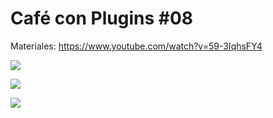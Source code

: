 # Café con Plugins #08

Materiales: https://www.youtube.com/watch?v=59-3IqhsFY4

![](https://github.com/qgispe/CoffeewithPlugins/blob/master/presentaciones/cof_plug_8/resources/resources/logo_qgis.png)

![](https://github.com/qgispe/CoffeewithPlugins/blob/master/presentaciones/cof_plug_8/resources/resources/qgispe_ccp_8_.png)

![](https://github.com/qgispe/CoffeewithPlugins/blob/master/presentaciones/cof_plug_8/resources/resources/Captura%20de%20pantalla%202020-12-08%20201927.png)
